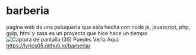 # barberia
pagina web de una peluqueria que esta hecha con node js, javascript, php, gulp, html y sass es un proyecto que hice hace un tiempo
![Captura de pantalla (35)](https://user-images.githubusercontent.com/105133048/203641080-ec1ca85a-a33c-4665-9142-784983fbc20f.png)
Puedes Verla Aqui: https://lyrics05.github.io/barberia/
